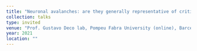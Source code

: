 ```yaml
---
title: "Neuronal avalanches: are they generally representative of critical brain dynamics?"
collection: talks
type: invited
venue: "Prof. Gustavo Deco lab, Pompeu Fabra University (online), Barcelona, Spain"
year: 2021
location: ""
---
```

